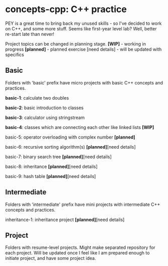 # **concepts-cpp: C++ practice**
PEY is a great time to bring back my unused skills - so I've decided to work on C++, and some more stuff. Seems like first-year level lab? Well, better re-start late than never!

Project topics can be changed in planning stage.
**[WIP]** - working in progress
**[planned]** - planned exercise
[need details] - will be updated with specifics

## **Basic**
Folders with 'basic' prefix have micro projects with basic C++ concepts and practices.

**basic-1**: calculate two doubles

**basic-2**: basic introduction to classes

**basic-3**: calculator using stringstream

**basic-4**: classes which are connecting each other like linked lists **[WIP]**

basic-5: operator overloading with complex number **[planned]**

basic-6: recursive sorting algorithm(s) **[planned]**[need details]

basic-7: binary search tree **[planned]**[need details]

basic-8: inheritance **[planned]**[need details]

basic-9: hash table **[planned]**[need details]

## **Intermediate**
Folders with 'intermediate' prefix have mini projects with intermediate C++ concepts and practices.

inheritance-1: inheritance project **[planned]**[need details]

## **Project**
Folders with resume-level projects. Might make separated repository for each project. Will be updated once I feel like I am prepared enough to initiate project, and have some project idea.